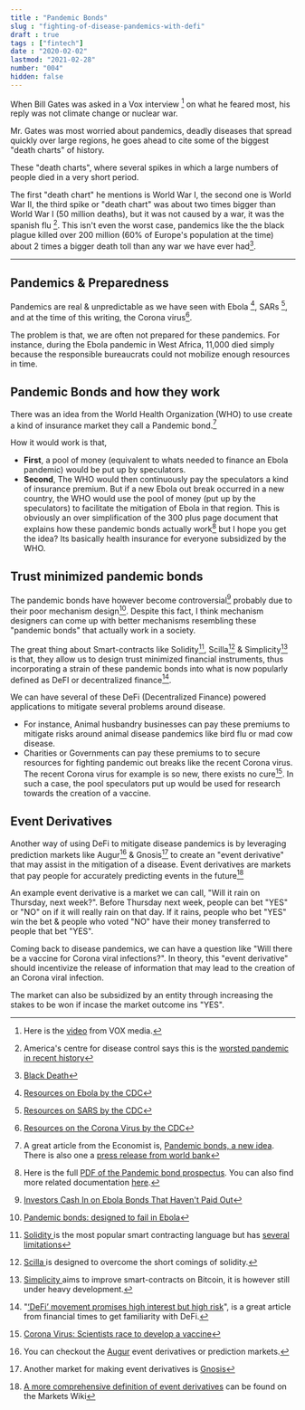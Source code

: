 ```yaml
---
title : "Pandemic Bonds"
slug : "fighting-of-disease-pandemics-with-defi"
draft : true
tags : ["fintech"]
date : "2020-02-02"
lastmod: "2021-02-28"
number: "004"
hidden: false
---
```


When Bill Gates was asked in a Vox interview [^1] on what he feared most, his reply was not climate change or nuclear war.

Mr. Gates was most worried about pandemics, deadly diseases that spread quickly over large regions, he goes ahead to cite some of the biggest "death charts" of history.

These "death charts", where several spikes in which a large numbers of people died in a very short period.

The first "death chart" he mentions is World War I, the second one is World War II, the third spike or "death chart"  was about two times bigger than World War I (50 million deaths), but it was not caused by a war, it was the spanish flu [^2]. This isn't even the worst case, pandemics like the the black plague killed over 200 million (60% of Europe's population at the time) about 2 times  a bigger death toll than any war we have ever had[^3].

***

## Pandemics & Preparedness

Pandemics are real & unpredictable as we have seen with Ebola [^4], SARs [^5], and at the time of this writing, the Corona virus[^6].

The problem is that, we are often not prepared for these pandemics. For instance, during the Ebola pandemic in West Africa, 11,000 died simply because the responsible bureaucrats could not mobilize enough resources in time.

## Pandemic Bonds and how they work

There was an idea from the World Health Organization (WHO) to use create a kind of insurance market they call a Pandemic bond.[^7]

How it would work is that,

- **First**, a pool of money (equivalent to whats needed to finance an Ebola pandemic) would be put up by speculators.
- **Second**, The WHO would then continuously  pay  the speculators a kind of insurance premium. But if a new Ebola out break occurred in a new country, the WHO would use the pool of money (put up by the speculators) to facilitate the mitigation of Ebola in that region. This is obviously an over simplification of the 300 plus page document that explains how these pandemic bonds actually work[^8] but I hope you get the idea? Its basically health insurance for everyone subsidized by the WHO.

## Trust minimized  pandemic bonds

The pandemic bonds have however become controversial[^9] probably due to their poor mechanism design[^10]. Despite this fact, I think mechanism designers can come up with better mechanisms resembling these "pandemic bonds" that actually work in a society.

The great thing about Smart-contracts like Solidity[^11], Scilla[^12] & Simplicity[^13] is that, they allow us to design trust minimized financial instruments, thus incorporating a strain of these pandemic bonds into what is now popularly defined as DeFI or decentralized finance[^14].

We can have several of these DeFi (Decentralized Finance) powered applications to mitigate several problems around disease.

- For instance, Animal husbandry businesses can pay these premiums to mitigate risks around animal disease pandemics like bird flu or mad cow disease.
- Charities  or Governments can pay these premiums to to secure resources for fighting pandemic out breaks like the recent Corona virus.  The recent Corona virus for example is so new, there exists no cure[^15]. In such a case, the pool speculators put up would be used for research towards the creation of a vaccine.

## Event Derivatives

Another way of using  DeFi to mitigate disease pandemics is by leveraging prediction markets like Augur[^16] & Gnosis[^17] to create an "event derivative" that may assist in the mitigation of a disease.
Event derivatives are markets that pay people for accurately predicting  events in the future[^18]

An example event derivative is a market we can call,  "Will it rain on Thursday, next week?".  Before Thursday next week, people can bet "YES" or "NO" on if it will really rain on that day.
If it rains, people who bet "YES" win the bet & people who voted "NO" have their money transferred to people that bet "YES".

Coming back to disease pandemics, we can have a question like "Will there be a vaccine for Corona viral infections?". In theory, this "event derivative" should incentivize the release of information that may lead to the creation of an Corona viral infection.

The market can also be subsidized by an entity through increasing the stakes to be won if incase the market outcome ins "YES".


[^1]: Here is the [video](https://www.youtube.com/watch?v=9AEMKudv5p0) from VOX media.
[^2]: America's centre for disease control says this is the [worsted pandemic in recent history](https://www.cdc.gov/flu/pandemic-resources/1918-pandemic-h1n1.html)
[^3]: [Black Death](https://en.wikipedia.org/wiki/Black_Death)
[^4]: [Resources on Ebola by the CDC](https://www.cdc.gov/vhf/ebola/index.html)
[^5]: [Resources on SARS by the CDC](https://www.cdc.gov/sars/index.html)
[^6]: [Resources on the Corona Virus by the CDC](https://www.cdc.gov/coronavirus/index.html)
[^7]:  A great article from the Economist is, [Pandemic bonds, a new idea](https://www.economist.com/finance-and-economics/2017/07/27/pandemic-bonds-a-new-idea). There is also one a [press release from world bank](https://www.worldbank.org/en/news/press-release/2017/06/28/world-bank-launches-first-ever-pandemic-bonds-to-support-500-million-pandemic-emergency-financing-facility)
[^8]: Here is the full [PDF of the Pandemic bond prospectus](http://pubdocs.worldbank.org/en/882831509568634367/PEF-Final-Prospectus-PEF.pdf). You can also find more related documentation [here](https://www.worldbank.org/en/topic/pandemics/brief/pandemic-emergency-financing-facility).
[^9]: [Investors Cash In on Ebola Bonds That Haven't Paid Out](https://www.bloomberg.com/news/articles/2019-08-14/ebola-bond-pays-investors-millions-while-congo-battles-outbreak)
[^10]: [Pandemic bonds: designed to fail in Ebola](https://www.nature.com/articles/d41586-019-02415-9)
[^11]: [Solidity ](https://en.wikipedia.org/wiki/Solidity) is the most popular smart contracting language but has [several limitations](https://news.ycombinator.com/item?id=14691212)
[^12]: [Scilla ](https://scilla-lang.org/) is designed to overcome the short comings of solidity.
[^13]: [Simplicity ](https://arxiv.org/abs/1711.03028) aims to improve smart-contracts on Bitcoin, it is however still under heavy development.
[^14]: "[‘DeFi’ movement promises high interest but high risk](https://www.ft.com/content/16db565a-25a1-11ea-9305-4234e74b0ef3)", is a great article from financial times to get familiarity with DeFi.
[^15]: [Corona Virus: Scientists race to develop a vaccine](https://www.bbc.com/news/health-51299735)
[^16]: You can checkout the [Augur](https://augur.casino) event derivatives or prediction markets.
[^17]: Another market for making event derivatives is [Gnosis](https://gnosis.io/)
[^18]: [A more comprehensive definition of event derivatives](http://www.marketswiki.com/wiki/Event_derivatives) can be found on the Markets Wiki